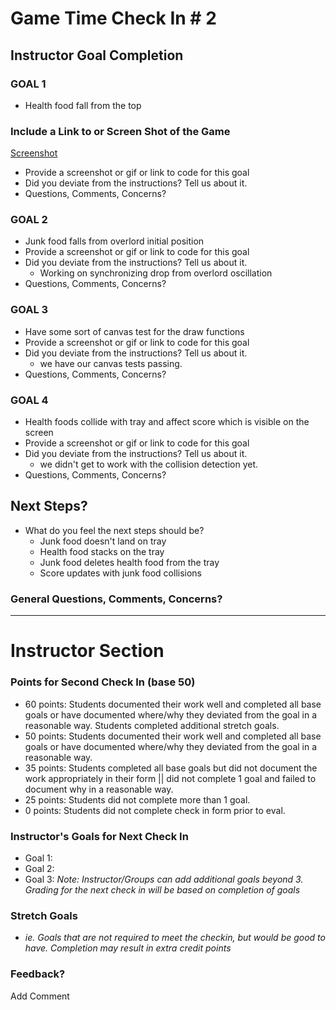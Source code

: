 # Game Time Check In # 2

## Instructor Goal Completion

### GOAL 1

  - Health food fall from the top
  ### Include a Link to or Screen Shot of the Game
  [Screenshot](/Users/tommasinamiller/turinghw/projects/module4/assignment_submissions/ruby-submissions/1605/module_4_assignments/gametime/deb-tommasina-karina/check_in2.png)
  - Provide a screenshot or gif or link to code for this goal
  - Did you deviate from the instructions? Tell us about it.
  - Questions, Comments, Concerns?
  
### GOAL 2

- Junk food falls from overlord initial position
- Provide a screenshot or gif or link to code for this goal
- Did you deviate from the instructions? Tell us about it.
  * Working on synchronizing drop from overlord oscillation
- Questions, Comments, Concerns?
### GOAL 3

- Have some sort of canvas test for the draw functions
- Provide a screenshot or gif or link to code for this goal
- Did you deviate from the instructions? Tell us about it.
  * we have our canvas tests passing.
- Questions, Comments, Concerns?
### GOAL 4

- Health foods collide with tray and affect score which is visible on the screen
- Provide a screenshot or gif or link to code for this goal
- Did you deviate from the instructions? Tell us about it.
  * we didn't get to work with the collision detection yet.
- Questions, Comments, Concerns?
## Next Steps?

- What do you feel the next steps should be?
  - Junk food doesn't land on tray
  - Health food stacks on the tray
  - Junk food deletes health food from the tray
  - Score updates with junk food collisions
### General Questions, Comments, Concerns?

-----
# Instructor Section

### Points for Second Check In (base 50)

* 60 points: Students documented their work well and completed all base goals or have documented where/why they deviated from the goal in a reasonable way. Students completed additional stretch goals.
* 50 points: Students documented their work well and completed all base goals or have documented where/why they deviated from the goal in a reasonable way.
* 35 points: Students completed all base goals but did not document the work appropriately in their form || did not complete 1 goal and failed to document why in a reasonable way.
* 25 points: Students did not complete more than 1 goal.
* 0 points: Students did not complete check in form prior to eval.
### Instructor's Goals for Next Check In

* Goal 1:
* Goal 2:
* Goal 3:
_Note: Instructor/Groups can add additional goals beyond 3. Grading for the next check in will be based on completion of goals_
### Stretch Goals

* _ie. Goals that are not required to meet the checkin, but would be good to have. Completion may result in extra credit points_
### Feedback?

Add Comment